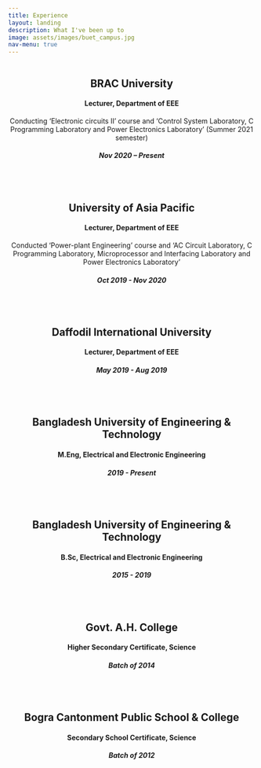 ```yaml
---
title: Experience
layout: landing
description: What I've been up to
image: assets/images/buet_campus.jpg
nav-menu: true
---
```


<!-- Main -->
<div id="main">

<!-- Two -->
<section id="two" class="spotlights">
	<section>
		<a class="image">
			<img src="{% link assets/images/bracu.jpg %}" alt="" data-position="center center" />
		</a>
		<div class="content">
			<div class="inner">
				<header class="major">
					<h2>BRAC University</h2>
					<h4>Lecturer, Department of EEE</h4>
					Conducting ‘Electronic circuits II’ course and ‘Control System Laboratory, C Programming Laboratory and Power Electronics Laboratory’ (Summer 2021 semester)
					<h5>Nov 2020 – Present</h5>
				</header>
			</div>
		</div>
	</section>
	<section>
		<a class="image">
			<img src="{% link assets/images/uap.png %}" alt="" data-position="center center" />
		</a>
		<div class="content">
			<div class="inner">
				<header class="major">
					<h2>University of Asia Pacific</h2>
					<h4>Lecturer, Department of EEE</h4>
					Conducted ‘Power-plant Engineering’ course and ‘AC Circuit Laboratory, C Programming Laboratory, Microprocessor and Interfacing Laboratory and Power Electronics Laboratory’
					<h5>Oct 2019 - Nov 2020</h5>
				</header>
			</div>
		</div>
	</section>
	<section>
		<a class="image">
			<img src="{% link assets/images/diu.png %}" alt="" data-position="center center" />
		</a>
		<div class="content">
			<div class="inner">
				<header class="major">
					<h2>Daffodil International University</h2>
					<h4>Lecturer, Department of EEE</h4>
				<h5>May 2019 - Aug 2019</h5>
				</header>
			</div>
		</div>
	</section>
	<section>
		<a class="image">
			<img src="{% link assets/images/buet.png %}" alt="" data-position="center center" />
		</a>
		<div class="content">
			<div class="inner">
				<header class="major">
					<h2>Bangladesh University of Engineering & Technology</h2>
					<h4>M.Eng, Electrical and Electronic Engineering</h4>
				<h5>2019 - Present</h5>
				</header>
			</div>
		</div>
	</section>
		<section>
		<a class="image">
			<img src="{% link assets/images/buet.png %}" alt="" data-position="center center" />
		</a>
		<div class="content">
			<div class="inner">
				<header class="major">
					<h2>Bangladesh University of Engineering & Technology</h2>
					<h4>B.Sc, Electrical and Electronic Engineering</h4>
				<h5>2015 - 2019</h5>
				</header>
			</div>
		</div>
	</section>
		<section>
		<a class="image">
			<img src="{% link assets/images/ahc.png %}" alt="" data-position="center center" />
		</a>
		<div class="content">
			<div class="inner">
				<header class="major">
					<h2>Govt. A.H. College</h2>
					<h4>Higher Secondary Certificate, Science</h4>
				<h5>Batch of 2014</h5>
				</header>
			</div>
		</div>
	</section>
		<section>
		<a class="image">
			<img src="{% link assets/images/cant.png %}" alt="" data-position="center center" />
		</a>
		<div class="content">
			<div class="inner">
				<header class="major">
					<h2>Bogra Cantonment Public School & College</h2>
					<h4>Secondary School Certificate, Science</h4>
				<h5>Batch of 2012</h5>
				</header>
			</div>
		</div>
	</section>
</section>

</div>
